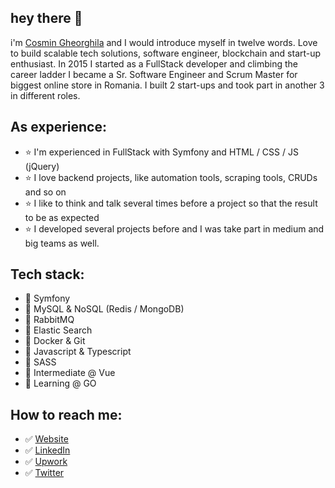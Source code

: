 ## hey there 👋
i'm [Cosmin Gheorghila](https://cosmin.gheorghila.com) and I would introduce myself in twelve words. Love to build scalable tech solutions, software engineer, blockchain and start-up enthusiast.
In 2015 I started as a FullStack developer and climbing the career ladder I became a Sr. Software Engineer and Scrum Master for biggest online store in Romania.
I built 2 start-ups and took part in another 3 in different roles.

## As experience:
- ⭐ I'm experienced in FullStack with Symfony and HTML / CSS / JS (jQuery)
- ⭐ I love backend projects, like automation tools, scraping tools, CRUDs and so on
- ⭐ I like to think and talk several times before a project so that the result to be as expected
- ⭐ I developed several projects before and I was take part in medium and big teams as well.

## Tech stack:
- 🔆 Symfony
- 🔆 MySQL & NoSQL (Redis / MongoDB)
- 🔆 RabbitMQ
- 🔆 Elastic Search
- 🔆 Docker & Git
- 🔆 Javascript & Typescript
- 🔆 SASS
- 🔆 Intermediate @ Vue
- 🔆 Learning @ GO

## How to reach me:
- ✅ [Website](https://cosmin.gheorghila.ro)
- ✅ [LinkedIn](https://www.linkedin.com/in/cosmin-gheorghila/)
- ✅ [Upwork](https://www.upwork.com/freelancers/~01ec13a298c4d85e74?viewMode=1)
- ✅ [Twitter](https://twitter.com/cosgheorghila)
